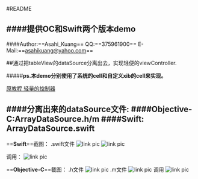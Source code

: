 #README

####提供OC和Swift两个版本demo
---
####Author:==Asahi_Kuang== QQ:==375961900== E-Mail:==asahikuang@yahoo.com==

##通过把tableView的dataSource分离出去，实现轻便的viewController.


#####**ps.本demo分别使用了系统的cell和自定义xib的cell来实现。**

[原教程 轻量的控制器](http://objccn.io/issue-1-1/)

####分离出来的dataSource文件:
####Objective-C:ArrayDataSource.h/m
####Swift: ArrayDataSource.swift
---
==**Swift**==截图：
.swift文件
![link pic](http://r.photo.store.qq.com/psb?/V106iJhq3r5pvo/DNtyAMRX2nSF1NVZLTinSTqSFfw4xG*X1tmI9r4dUjQ!/o/dFwBAAAAAAAA&bo=KwOAApwEowMFALE!&rf=viewer_4)
![link pic](http://a2.qpic.cn/psb?/V106iJhq3r5pvo/fa*DpMOpfRDhRZWFRTEaT.acFXUtwpFtinh8Xc8*8so!/b/dF0BAAAAAAAA&bo=vgQaAr4EGgIFACM!&rf=viewer_4)

调用：
![link pic](http://a1.qpic.cn/psb?/V106iJhq3r5pvo/SRNU1c0xn3E8F.FPIhkx452dgWrMhpgPRbosgEZ.6Ko!/b/dHIAAAAAAAAA&bo=FQXpABUF6QAFACM!&rf=viewer_4)

==**Objective-C**==截图：
.h文件
![link pic](http://a3.qpic.cn/psb?/V106iJhq3r5pvo/S76wIVx98YveROxucvtzM6c8hyqGx50l1E4MZ6mcJQY!/b/dFsBAAAAAAAA&bo=rgMjAa4DIwEFCSo!&rf=viewer_4)
.m文件
![link pic](http://r.photo.store.qq.com/psb?/V106iJhq3r5pvo/0jULHl71ZemWtBqPShVkAYadYTtXHzFTpOITFL0FuNc!/o/dHEAAAAAAAAA&bo=UwOAAjkF7QMFACM!&rf=viewer_4)
调用
![link pic](http://a1.qpic.cn/psb?/V106iJhq3r5pvo/XByWaFpUGDTq6SUDiR6pjnxBYg3Kr8UrZfdryLn6.ZI!/b/dHIAAAAAAAAA&bo=RQVMAUUFTAEFCSo!&rf=viewer_4)
